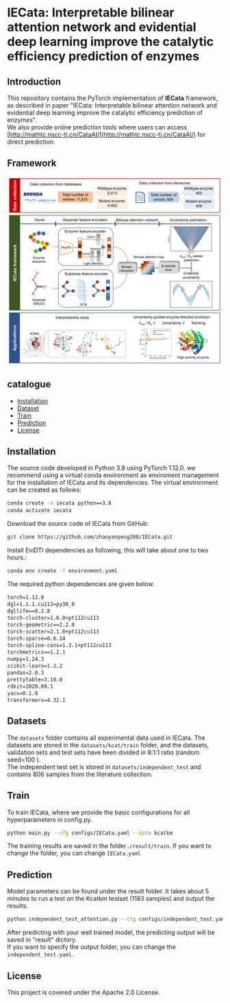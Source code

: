 # IECata: Interpretable bilinear attention network and evidential deep learning improve the catalytic efficiency prediction of enzymes 

## Introduction
This repository contains the PyTorch implementation of **IECata** framework, as described in paper
 "IECata: Interpretable bilinear attention network and evidential deep learning improve the catalytic efficiency prediction of enzymes".  
 We also provide online prediction tools where users can access [http://mathtc.nscc-tj.cn/CataAI/](http://mathtc.nscc-tj.cn/CataAI/) for direct prediction.

## Framework
![IECata](IECata.png)
## catalogue

- [Installation](#Installation)
- [Dataset](#Dataset)
- [Train](#Train)
- [Prediction](#Prediction)
- [License](#License)

## Installation
The source code developed in Python 3.8 using PyTorch 1.12.0. 
we recommend using a virtual conda
 environment as enviroment management for the installation of 
 IECata and its dependencies. 
 The virtual environment can be created as follows:
```bash
conda create -n iecata python==3.8
conda activate iecata
```
Download the source code of IECata from GitHub:
```bash
git clone https://github.com/zhaoyanpeng208/IECata.git
```
Install EviDTI dependencies as following, this will take about one to two hours.:
```bash
conda env create -f environment.yaml
```
The required python dependencies are given below.
```
torch=1.12.0
dgl=1.1.1.cu113=py38_0
dgllife==0.2.8
torch-cluster=1.6.0+pt112cu113
torch-geometric==2.2.0
torch-scatter=2.1.0+pt112cu113
torch-sparse=0.6.14
torch-spline-conv=1.2.1+pt112cu113
torchmetrics==1.2.1
numpy=1.24.3
scikit-learn=1.2.2
pandas=2.0.3
prettytable=3.10.0
rdkit=2020.09.1
yacs=0.1.8
transformers=4.32.1
```


## Datasets
The `datasets` folder contains all experimental data used in IECata. 
The datasets are stored in the `datasets/kcat/train` folder, 
and the datasets, validation sets and test sets have been 
divided in 8:1:1 ratio (random seed=100 ).  
The independent test set is stored in `datasets/independent_test`
and contains 806 samples from the literature collection.


## Train
To train IECata, where we provide the
 basic configurations for all hyperparameters in config.py. 
```bash
python main.py --cfg configs/IECata.yaml --data kcatkm
```
The training results are saved in the folder`./result/train`. 
If you want to change the folder, you can change `IECata.yaml`
## Prediction
Model parameters can be found under the result folder.
It takes about 5 minutes to run a test on the Kcatkm testset
 (1183 samples) and output the results.
```bash 
python independent_test_attention.py --cfg configs/independent_test.yaml --data independent_test 
```
After predicting with your well trained model, 
the predicting output will be saved in "result" dictory.  
If you want to specify the output folder, you can change
 the `independent_test.yaml`.
 
## License
This project is covered under the Apache 2.0 License.



